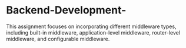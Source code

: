 # Backend-Development-
This assignment focuses on incorporating different middleware types, including built-in middleware, application-level middleware, router-level middleware, and configurable middleware.
